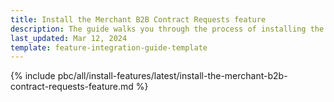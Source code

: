 ```yaml
---
title: Install the Merchant B2B Contract Requests feature
description: The guide walks you through the process of installing the Merchant Contract Requests feature into the project.
last_updated: Mar 12, 2024
template: feature-integration-guide-template
---
```


{% include pbc/all/install-features/latest/install-the-merchant-b2b-contract-requests-feature.md %} <!-- To edit, see /_includes/pbc/all/install-features/202404.0/install-the-merchant-b2b-contract-requests-feature.md -->

